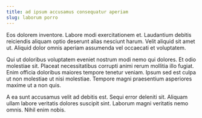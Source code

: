 ```yaml
---
title: ad ipsum accusamus consequatur aperiam
slug: laborum porro
---
```


Eos dolorem inventore. Labore modi exercitationem et. Laudantium debitis reiciendis aliquam optio deserunt alias nesciunt harum. Velit aliquid sit amet ut. Aliquid dolor omnis aperiam assumenda vel occaecati et voluptatem.

Qui ut doloribus voluptatem eveniet nostrum modi nemo qui dolores. Et odio molestiae sit. Placeat necessitatibus corrupti animi rerum mollitia illo fugiat. Enim officia doloribus maiores tempore tenetur veniam. Ipsum sed est culpa ut non molestiae ut nisi molestiae. Tempore magni praesentium asperiores maxime ut a non quis.

A ea sunt accusamus velit ad debitis est. Sequi error deleniti sit. Aliquam ullam labore veritatis dolores suscipit sint. Laborum magni veritatis nemo omnis. Nihil enim nobis.
